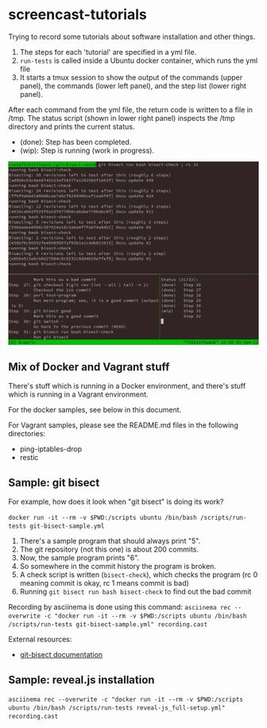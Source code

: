 # screencast-tutorials
Trying to record some tutorials about software installation and other things.

1. The steps for each 'tutorial' are specified in a yml file.
2. `run-tests` is called inside a Ubuntu docker container, which runs the yml file
3. It starts a tmux session to show the output of the commands (upper panel), the commands (lower left panel), and the step list (lower right panel).

After each command from the yml file, the return code is written to a file in /tmp. The status script (shown in lower right panel) inspects the /tmp directory and prints the current status.

- (done): Step has been completed.
- (wip): Step is running (work in progress).

![ScreenShot](images/git-bisect-test.jpg)


## Mix of Docker and Vagrant stuff

There's stuff which is running in a Docker environment,
and there's stuff which is running in a Vagrant environment.

For the docker samples, see below in this document.

For Vagrant samples, please see the README.md files in the following directories:

- ping-iptables-drop
- restic


## Sample: git bisect

For example, how does it look when "git bisect" is doing its work?

`docker run -it --rm -v $PWD:/scripts ubuntu /bin/bash /scripts/run-tests git-bisect-sample.yml` 

1. There's a sample program that should always print "5".
2. The git repository (not this one) is about 200 commits.
3. Now, the sample program prints "6".
4. So somewhere in the commit history the program is broken.
5. A check script is written (`bisect-check`), which checks the program (rc 0 meaning commit is okay, rc 1 means commit is bad)
6. Running `git bisect run bash bisect-check` to find out the bad commit

Recording by asciinema is done using this command:
`asciinema rec --overwrite -c "docker run -it --rm -v $PWD:/scripts ubuntu /bin/bash /scripts/run-tests git-bisect-sample.yml" recording.cast`

External resources:
- [git-bisect documentation](https://git-scm.com/docs/git-bisect)

## Sample: reveal.js installation

`asciinema rec --overwrite -c "docker run -it --rm -v $PWD:/scripts ubuntu /bin/bash /scripts/run-tests reveal-js_full-setup.yml" recording.cast`
